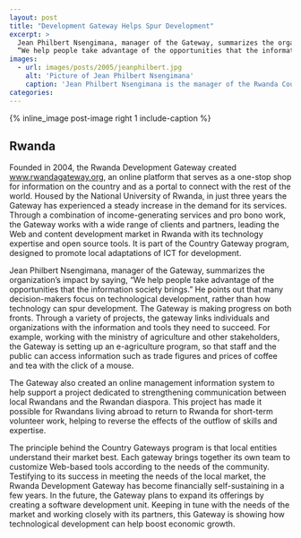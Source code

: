```yaml
---
layout: post
title: "Development Gateway Helps Spur Development"
excerpt: >
  Jean Philbert Nsengimana, manager of the Gateway, summarizes the organization’s impact by saying,
  “We help people take advantage of the opportunities that the information society brings.”
images:
  - url: images/posts/2005/jeanphilbert.jpg
    alt: 'Picture of Jean Philbert Nsengimana'
    caption: 'Jean Philbert Nsengimana is the manager of the Rwanda Country Gateway. He spoke with staff at Development Gateway in Washington to give them insights on the rapid progress of his organization. Through its strategic partnerships and sound business planning, the Gateway has obtained financial independence, providing a valued service geared to local needs.'
categories:
---
```


{% inline_image post-image right 1 include-caption %}

## Rwanda

Founded in 2004, the Rwanda Development Gateway created www.rwandagateway.org, an online platform that serves as a one-stop shop for information on the country and as a portal to connect with the rest of the world. Housed by the National University of Rwanda, in just three years the Gateway has experienced a steady increase in the demand for its services. Through a combination of income-generating services and pro bono work, the Gateway works with a wide range of clients and partners, leading the Web and content development market in Rwanda with its technology expertise and open source tools. It is part of the Country Gateway program, designed to promote local adaptations of ICT for development.

Jean Philbert Nsengimana, manager of the Gateway, summarizes the organization’s impact by saying, “We help people take advantage of the opportunities that the information society brings.” He points out that many decision-makers focus on technological development, rather than how technology can spur development. The Gateway is making progress on both fronts. Through a variety of projects, the gateway links individuals and organizations with the information and tools they need to succeed. For example, working with the ministry of agriculture and other stakeholders, the Gateway is setting up an e-agriculture program, so that staff and the public can access information such as trade figures and prices of coffee and tea with the click of a mouse.

The Gateway also created an online management information system to help support a project dedicated to strengthening communication between local Rwandans and the Rwandan diaspora. This project has made it possible for Rwandans living abroad to return to Rwanda for short-term volunteer work, helping to reverse the effects of the outflow of skills and expertise.

The principle behind the Country Gateways program is that local entities understand their market best. Each gateway brings together its own team to customize Web-based tools according to the needs of the community. Testifying to its success in meeting the needs of the local market, the Rwanda Development Gateway has become financially self-sustaining in a few years. In the future, the Gateway plans to expand its offerings by creating a software development unit. Keeping in tune with the needs of the market and working closely with its partners, this Gateway is showing how technological development can help boost economic growth.
